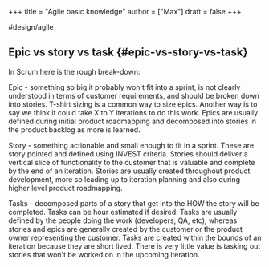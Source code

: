 +++
title = "Agile basic knowledge"
author = ["Max"]
draft = false
+++

\#design/agile


## Epic vs story vs task {#epic-vs-story-vs-task}

In Scrum here is the rough break-down:

Epic - something so big it probably won't fit into a sprint, is not clearly understood in terms of customer requirements, and should be broken down into stories. T-shirt sizing is a common way to size epics. Another way is to say we think it could take X to Y iterations to do this work. Epics are usually defined during initial product roadmapping and decomposed into stories in the product backlog as more is learned.

Story - something actionable and small enough to fit in a sprint. These are story pointed and defined using INVEST criteria. Stories should deliver a vertical slice of functionality to the customer that is valuable and complete by the end of an iteration. Stories are usually created throughout product development, more so leading up to iteration planning and also during higher level product roadmapping.

Tasks - decomposed parts of a story that get into the HOW the story will be completed. Tasks can be hour estimated if desired. Tasks are usually defined by the people doing the work (developers, QA, etc), whereas stories and epics are generally created by the customer or the product owner representing the customer. Tasks are created within the bounds of an iteration because they are short lived. There is very little value is tasking out stories that won't be worked on in the upcoming iteration.
